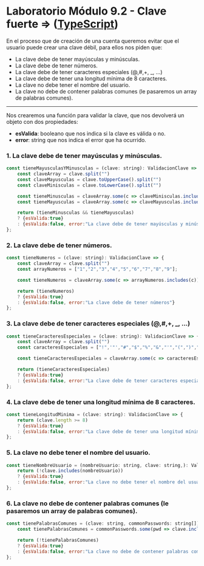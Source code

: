 # Laboratorio Módulo 9.2 - Clave fuerte => ([TypeScript](src/))

En el proceso que de creación de una cuenta queremos evitar que el usuario puede crear una clave débil, para ellos nos piden que:

- La clave debe de tener mayúsculas y minúsculas.
- La clave debe de tener números.
- La clave debe de tener caracteres especiales (@,#,+, _, ...)
- La clave debe de tener una longitud mínima de 8 caracteres.
- La clave no debe tener el nombre del usuario.
- La clave no debe de contener palabras comunes (le pasaremos un array de palabras comunes).
<hr>
Nos crearemos una función para validar la clave, que nos devolverá un objeto con dos propiedades:

- **esValida**: booleano que nos indica si la clave es válida o no.
- **error**: string que nos indica el error que ha ocurrido.

### 1. La clave debe de tener mayúsculas y minúsculas.
````JavaScript
const tieneMayusculasYMinusculas = (clave: string): ValidacionClave => {
    const claveArray = clave.split("")
    const claveMayusculas = clave.toUpperCase().split("")
    const claveMinisculas = clave.toLowerCase().split("")

    const tieneMinusculas = claveArray.some(c => claveMinisculas.includes(c));
    const tieneMayusculas = claveArray.some(c => claveMayusculas.includes(c));

    return (tieneMinusculas && tieneMayusculas)
    ? {esValida:true}
    : {esValida:false, error:"La clave debe de tener mayúsculas y minúsculas"}
};
````
### 2. La clave debe de tener números.
````JavaScript
const tieneNumeros = (clave: string): ValidacionClave => {
    const claveArray = clave.split("")
    const arrayNumeros = ["1","2","3","4","5","6","7","8","9"];

    const tieneNumeros = claveArray.some(c => arrayNumeros.includes(c));

    return (tieneNumeros)
    ? {esValida:true}
    : {esValida:false, error:"La clave debe de tener números"}
};
````
### 3. La clave debe de tener caracteres especiales (@,#,+, _, ...)
````JavaScript
const tieneCaracteresEspeciales = (clave: string): ValidacionClave => {
    const claveArray = clave.split("")
    const caracteresEspeciales = ["!",'"',"#","$","%","&","'","(",")","*","+",",","-",".","/",":",";","<","=",">","?","@","[","]","^","_","`","{","|","}","~"];

    const tieneCaracteresEspeciales = claveArray.some(c => caracteresEspeciales.includes(c));

    return (tieneCaracteresEspeciales)
    ? {esValida:true}
    : {esValida:false, error:"La clave debe de tener caracteres especiales"}
};
````
### 4. La clave debe de tener una longitud mínima de 8 caracteres.
````JavaScript
const tieneLongitudMinima = (clave: string): ValidacionClave => {
    return (clave.length >= 8)
    ? {esValida:true}
    : {esValida:false, error:"La clave debe de tener una longitud mínima de 8 caracteres"}
};
````
### 5. La clave no debe tener el nombre del usuario.
````JavaScript
const tieneNombreUsuario = (nombreUsuario: string, clave: string,): ValidacionClave => {
    return (!clave.includes(nombreUsuario))
    ? {esValida:true}
    : {esValida:false, error:"La clave no debe tener el nombre del usuario"}
};
````
### 6. La clave no debe de contener palabras comunes (le pasaremos un array de palabras comunes).
````JavaScript
const tienePalabrasComunes = (clave: string, commonPasswords: string[]): ValidacionClave => {
    const tienePalabrasComunes = commonPasswords.some(pwd => clave.includes(pwd));

    return (!tienePalabrasComunes)
    ? {esValida:true}
    : {esValida:false, error:"La clave no debe de contener palabras comunes"}
};
````
